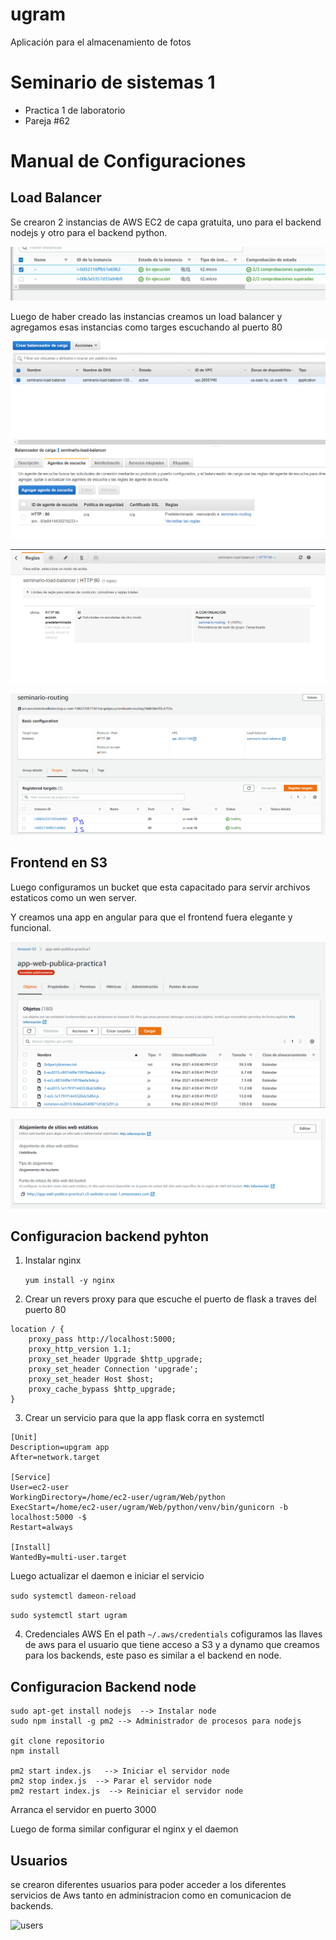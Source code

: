 # ugram
Aplicación para el almacenamiento de fotos

# Seminario de sistemas 1
- Practica 1 de laboratorio
- Pareja #62

# Manual de Configuraciones

## Load Balancer

Se crearon 2 instancias de AWS EC2 de capa gratuita, uno para el backend nodejs y otro para el backend python.

![instancias](https://github.com/RicardoGeek/ugram/blob/main/docs/ec2.PNG)

Luego de haber creado las instancias creamos un load balancer y agregamos esas instancias como targes escuchando al puerto 80

![LB](https://github.com/RicardoGeek/ugram/blob/main/docs/lb1.PNG)

![LB](https://github.com/RicardoGeek/ugram/blob/main/docs/lb2.PNG)

![LB](https://github.com/RicardoGeek/ugram/blob/main/docs/lb3.PNG)

## Frontend en S3

Luego configuramos un bucket que esta capacitado para servir archivos estaticos como un wen server.

Y creamos una app en angular para que el frontend fuera elegante y funcional.

![LB](https://github.com/RicardoGeek/ugram/blob/main/docs/s31.PNG)

![LB](https://github.com/RicardoGeek/ugram/blob/main/docs/s32.PNG)

## Configuracion backend pyhton

1. Instalar nginx 
    
    ```yum install -y nginx```

2. Crear un revers proxy para que escuche el puerto de flask a traves del puerto 80

```
location / {
    proxy_pass http://localhost:5000;
    proxy_http_version 1.1;
    proxy_set_header Upgrade $http_upgrade;
    proxy_set_header Connection 'upgrade';
    proxy_set_header Host $host;
    proxy_cache_bypass $http_upgrade;
}
```

3. Crear un servicio para que la app flask corra en systemctl

```
[Unit]
Description=upgram app
After=network.target

[Service]
User=ec2-user
WorkingDirectory=/home/ec2-user/ugram/Web/python
ExecStart=/home/ec2-user/ugram/Web/python/venv/bin/gunicorn -b localhost:5000 -$
Restart=always

[Install]
WantedBy=multi-user.target
```
Luego actualizar el daemon e iniciar el servicio

```sudo systemctl dameon-reload```

```sudo systemctl start ugram```

4. Credenciales AWS
En el path ```~/.aws/credentials``` cofiguramos las llaves de aws para el usuario que tiene acceso a S3 y a dynamo que creamos para los backends, este paso es similar a el backend en node.


## Configuracion Backend node
```
sudo apt-get install nodejs  --> Instalar node
sudo npm install -g pm2 --> Administrador de procesos para nodejs

git clone repositorio
npm install

pm2 start index.js   --> Iniciar el servidor node
pm2 stop index.js  --> Parar el servidor node
pm2 restart index.js  --> Reiniciar el servidor node
```

Arranca el servidor en puerto 3000

Luego de forma similar configurar el nginx y el daemon

## Usuarios

se crearon diferentes usuarios para poder acceder a los diferentes servicios de Aws tanto en administracion como en comunicacion de backends.

![users](https://github.com/RicardoGeek/ugram/blob/main/docs/users1.PNG)